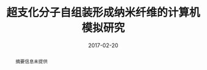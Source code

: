 ---
title: "超支化分子自组装形成纳米纤维的计算机模拟研究"
authors:
- 朱有亮
- 李占伟
- 孙昭艳
- 吕中元
date: "2017-02-20"
doi: "10.11777/j.issn1000-3304.2017.16294"
publication_types: ["期刊文章"]
publication: "高分子学报"
abstract: "
<!--more-->
摘要信息未提供"
url_pdf: "https://www.gfzxb.org/thesisDetails#10.11777/j.issn1000-3304.2017.16294&lang=zh"
---